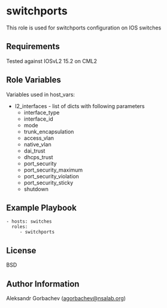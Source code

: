 switchports
=========

This role is used for switchports configuration on IOS switches

Requirements
------------

Tested against IOSvL2 15.2 on CML2

Role Variables
--------------

Variables used in host_vars:
- l2_interfaces - list of dicts with following parameters
  - interface_type
  - interface_id
  - mode
  - trunk_encapsulation
  - access_vlan
  - native_vlan
  - dai_trust
  - dhcps_trust
  - port_security
  - port_security_maximum
  - port_security_violation
  - port_security_sticky
  - shutdown

Example Playbook
----------------

    - hosts: switches
      roles:
         - switchports

License
-------

BSD

Author Information
------------------

Aleksandr Gorbachev (agorbachev@nsalab.org)
